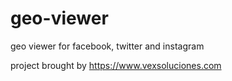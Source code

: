 # geo-viewer
geo viewer for facebook, twitter and instagram

project brought by https://www.vexsoluciones.com
